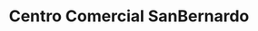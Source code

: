 ---
title: "Centro Comercial SanBernardo"
url: /san-bernardo/centro-comercial-sanbernardo/
shop: Allgemein
---
